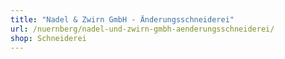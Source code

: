 ```yaml
---
title: "Nadel & Zwirn GmbH - Änderungsschneiderei"
url: /nuernberg/nadel-und-zwirn-gmbh-aenderungsschneiderei/
shop: Schneiderei
---
```

